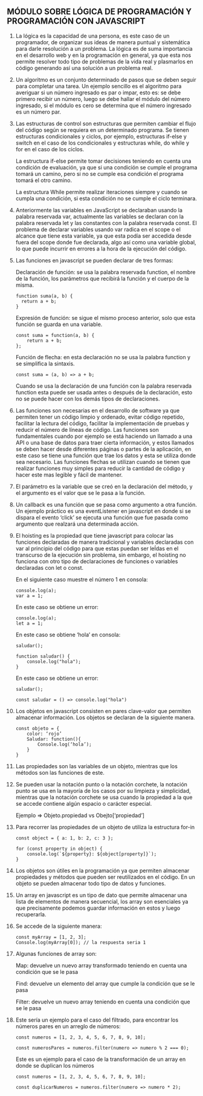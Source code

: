 ## MÓDULO SOBRE LÓGICA DE PROGRAMACIÓN Y PROGRAMACIÓN CON JAVASCRIPT 

1. La lógica es la capacidad de una persona, es este caso de un programador, de organizar sus ideas de manera puntual y sistemática para darle resolución a un problema. La lógica es de suma importancia en el desarrollo web y en la programación en general, ya que esta nos permite resolver todo tipo de problemas de la vida real y plasmarlos en código generando así una solución a un problema real. 

 

2.  Un algoritmo es un conjunto determinado de pasos que se deben seguir para completar una tarea. Un ejemplo sencillo es el algoritmo para averiguar si un número ingresado es par o impar, esto es:  se debe primero recibir un número, luego se debe hallar el módulo del número ingresado, si el módulo es cero se determina que el número ingresado es un número par. 

 

3. Las estructuras de control son estructuras que permiten cambiar el flujo del código según se requiera en un determinado programa. Se tienen estructuras condicionales y ciclos, por ejemplo, estructuras if-else y switch en el caso de los condicionales y estructuras while, do while y for en el caso de los ciclos. 

    La estructura if-else permite tomar decisiones teniendo en cuenta una condición de evaluación, ya que si una     condición se cumple el programa tomará un camino, pero si no se cumple esa condición el programa tomará el       otro camino. 

    La estructura While permite realizar iteraciones siempre y cuando se cumpla una condición, si esta condición     no se cumple el ciclo terminara. 

 

4. Anteriormente las variables en JavaScript se declaraban usando la palabra reservada var, actualmente las variables se declaran con la palabra reservada let y las constantes con la palabra reservada const. El problema de declarar variables usando var radica en el scope o el alcance que tiene esta variable, ya que esta podía ser accedida desde fuera del scope donde fue declarada, algo así como una variable global, lo que puede incurrir en errores a la hora de la ejecución del código. 

 

5. Las funciones en javascript se pueden declarar de tres formas: 

    Declaración de función: se usa la palabra reservada function, el nombre de la función, los parámetros que        recibirá la función y el cuerpo de la misma. 

    ```
    function suma(a, b) { 
      return a + b; 
    } 
    ```
 
    Expresión de función: se sigue el mismo proceso anterior, solo que esta función se guarda en una variable. 

    ```
    const suma = function(a, b) { 
        return a + b; 
    }; 
    ```

    Función de flecha: en esta declaración no se usa la palabra function y se simplifica la sintaxis. 
    
    ```
    const suma = (a, b) => a + b; 
    ```
    
    Cuando se usa la declaración de una función con la palabra reservada function esta puede ser usada antes o       después de la declaración, esto no se puede hacer con los demás tipos de declaraciones. 

 
6. Las funciones son necesarias en el desarrollo de software ya que permiten tener un código limpio y ordenado, evitar código repetido, facilitar la lectura del código, facilitar la implementación de pruebas y reducir el número de líneas de código. Las funciones son fundamentales cuando por ejemplo se está haciendo un llamado a una API o una base de datos para traer cierta información, y estos llamados se deben hacer desde diferentes páginas o partes de la aplicación, en este caso se tiene una función que trae los datos y esta se utiliza donde sea necesario. Las funciones flechas se utilizan cuando se tienen que realizar funciones muy simples para reducir la cantidad de código y hacer este mas legible y fácil de mantener. 

7.  El parámetro es la variable que se creó en la declaración del método, y el argumento es el valor que se le pasa a la función. 

8. Un callback es una función que se pasa como argumento a otra función. Un ejemplo práctico es una eventListener en javascript en donde si se dispara el evento ‘click’ se ejecuta una función que fue pasada como argumento que realzará una determinada acción. 

9. El hoisting es la propiedad que tiene javascript para colocar las funciones declaradas de manera tradicional y variables declaradas con var al principio del código para que estas puedan ser leÍdas en el transcurso de la ejecución sin problema, sin embargo, el hoisting no funciona con otro tipo de declaraciones de funciones o variables declaradas con let o const. 

 
    En el siguiente caso muestre el número 1 en consola: 
    ```
    console.log(a);  
    var a = 1; 
    ```

    En este caso se obtiene un error: 
    
    ```
    console.log(a);  
    let a = 1; 
    ```
 
    En este caso se obtiene ‘hola’ en consola: 

    ```
    saludar(); 
    
    function saludar() { 
        console.log("hola"); 
    } 
    ```
 

    En este caso se obtiene un error: 

    ```
    saludar(); 

    const saludar = () => console.log("hola") 
    ``` 
 

10. Los objetos en javascript consisten en pares clave-valor que permiten almacenar información. Los objetos se declaran de la siguiente manera. 

 
    ```
    const objeto = { 
        color: ‘rojo’ 
        Saludar: function(){ 
            Console.log(‘hola’); 
        } 
    } 
    ```
 

11. Las propiedades son las variables de un objeto, mientras que los métodos son las funciones de este. 

 

12.  Se pueden usar la notación punto o la notación corchete, la notación punto se usa en la mayoría de los casos por su limpieza y simplicidad, mientras que la notación corchete se usa cuando la propiedad a la que se accede contiene algún espacio o carácter especial. 

        Ejemplo => Objeto.propiedad vs Obejto[‘propiedad’] 
 
13. Para recorrer las propiedades de un objeto de utiliza la estructura for-in  

    ```
    const object = { a: 1, b: 2, c: 3 }; 

    for (const property in object) { 
        console.log(`${property}: ${object[property]}`); 
    } 
    ```
 

14. Los objetos son útiles en la programación ya que permiten almacenar propiedades y métodos que pueden ser reutilizados en el código. En un objeto se pueden almacenar todo tipo de datos y funciones. 

 

15. Un array en javascript es un tipo de dato que permite almacenar una lista de elementos de manera secuencial, los array son esenciales ya que precisamente podemos guardar información en estos y luego recuperarla. 

 

16. Se accede de la siguiente manera:  

    ```
    const myArray = [1, 2, 3]; 
    Console.log(myArray[0]); // la respuesta seria 1 
    ```
 

17. Algunas funciones de array son: 

    Map: devuelve un nuevo array transformado teniendo en cuenta una condición que se le pasa 

    Find: devuelve un elemento del array que cumple la condición que se le pasa 

    Filter: devuelve un nuevo array teniendo en cuenta una condición que se le pasa 

  

18. Este sería un ejemplo para el caso del filtrado, para encontrar los números pares en un arreglo de números: 

 
    ```
    const numeros = [1, 2, 3, 4, 5, 6, 7, 8, 9, 10]; 
    
    const numerosPares = numeros.filter(numero => numero % 2 === 0); 
    ```
 

    Este es un ejemplo para el caso de la transformación de un array en donde se duplican los números 

 
    ```
    const numeros = [1, 2, 3, 4, 5, 6, 7, 8, 9, 10];  
    
    const duplicarNumeros = numeros.filter(numero => numero * 2); 
    ```
